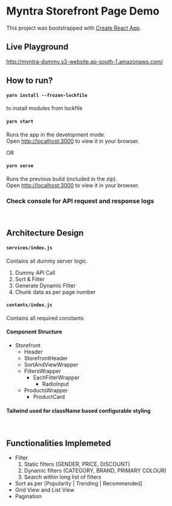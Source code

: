 # Myntra Storefront Page Demo

This project was bootstrapped with [Create React App](https://github.com/facebook/create-react-app).

## Live Playground

http://myntra-dummy.s3-website.ap-south-1.amazonaws.com/

## How to run?

#### `yarn install --frozen-lockfile`

to install modules from lockfile

#### `yarn start`

Runs the app in the development mode.\
Open [http://localhost:3000](http://localhost:3000) to view it in your browser.

OR

#### `yarn serve`

Runs the previous build (included in the zip).\
Open [http://localhost:3000](http://localhost:3000) to view it in your browser.

### **Check console for API request and response logs**

<br/>

## Architecture Design

#### `services/index.js`

Contains all dummy server logic.

1. Dummy API Call
2. Sort & Filter
3. Generate Dynamic FIlter
4. Chunk data as per page number

#### `contants/index.js`

Contains all required constants

#### Component Structure

- Storefront
  - Header
  - StorefrontHeader
  - SortAndViewWrapper
  - FiltersWrapper
    - EachFilterWrapper
      - RadioInput
  - ProductsWrapper
    - ProductCard

#### Tailwind used for className based configurable styling

<br/>

## Functionalities Implemeted

- Filter
  1. Static filters (GENDER, PRICE, DISCOUNT)
  2. Dynamic filters (CATEGORY, BRAND, PRIMARY COLOUR)
  3. Search within long list of filters
- Sort as per [Popularity | Trending | Recommended]
- Grid View and List View
- Pagination
